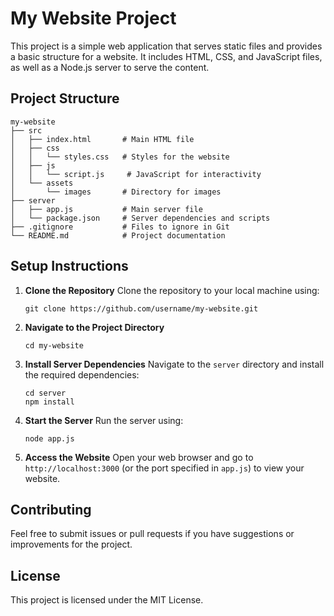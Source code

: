 # My Website Project

This project is a simple web application that serves static files and provides a basic structure for a website. It includes HTML, CSS, and JavaScript files, as well as a Node.js server to serve the content.

## Project Structure

```
my-website
├── src
│   ├── index.html       # Main HTML file
│   ├── css
│   │   └── styles.css   # Styles for the website
│   ├── js
│   │   └── script.js     # JavaScript for interactivity
│   └── assets
│       └── images       # Directory for images
├── server
│   ├── app.js           # Main server file
│   └── package.json     # Server dependencies and scripts
├── .gitignore           # Files to ignore in Git
└── README.md            # Project documentation
```

## Setup Instructions

1. **Clone the Repository**
   Clone the repository to your local machine using:
   ```
   git clone https://github.com/username/my-website.git
   ```

2. **Navigate to the Project Directory**
   ```
   cd my-website
   ```

3. **Install Server Dependencies**
   Navigate to the `server` directory and install the required dependencies:
   ```
   cd server
   npm install
   ```

4. **Start the Server**
   Run the server using:
   ```
   node app.js
   ```

5. **Access the Website**
   Open your web browser and go to `http://localhost:3000` (or the port specified in `app.js`) to view your website.

## Contributing

Feel free to submit issues or pull requests if you have suggestions or improvements for the project.

## License

This project is licensed under the MIT License.